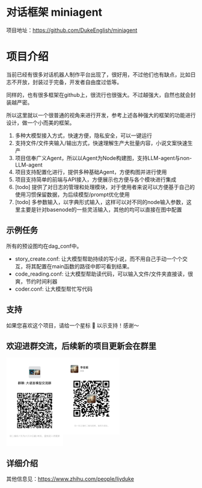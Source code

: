 <!--
 * @Descripttion: 
 * @Author: Duke 叶兀
 * @E-mail: ljyduke@gmail.com
 * @Date: 2024-01-03 22:51:03
 * @LastEditors: Junyi_Li ljyduke@gmail.com
 * @LastEditTime: 2024-05-19 20:05:55
-->
# 对话框架 miniagent

项目地址：https://github.com/DukeEnglish/miniagent

# 项目介绍

当前已经有很多对话机器人制作平台出现了，很好用，不过他们也有缺点，比如日志不开放，封装过于完备，开发者自由度过低等。

同样的，也有很多框架在github上，很流行也很强大。不过越强大，自然也就会封装越严密。

所以这里就以一个很普通的视角来进行开发，参考上述各种强大的框架的功能进行设计，做一个小而美的框架。

1. 多种大模型接入方式，快速方便，隐私安全，可以一键运行
2. 支持文件/文件夹输入/输出方式，快速理解生产大批量内容，小说文案快速生产
2. 项目信奉广义Agent，所以以Agent为Node构建图，支持LLM-agent与non-LLM-agent
3. 项目支持配置化进行，提供多种基础Agent，方便构图并进行使用
4. 项目支持简单的前端与API接入，方便展示也方便与各个模块进行集成
5. [todo] 提供了对日志的管理和处理模块，对于使用者来说可以方便基于自己的使用习惯保留数据，为后续模型/prompt优化使用
6. [todo] 多参数输入，以字典形式输入，这样可以对不同的node输入参数，这里主要是针对basenode的一些灵活输入，其他的均可以直接在图中配置

## 示例任务
所有的预设图均在dag_conf中。

- story_create.conf: 让大模型帮助持续的写小说，而不用自己手动一个个交互，将其配置在main函数的路径中即可看到结果。
- code_reading.conf: 让大模型帮助读代码，可以输入文件/文件夹直接读，很爽，节约时间利器
- coder.conf: 让大模型帮忙写代码

## 支持

如果您喜欢这个项目，请给一个星标 🌟 以示支持！感谢～


## 欢迎进群交流，后续新的项目更新会在群里
<div style="display: flex;">
  <img src="https://github.com/DukeEnglish/papertutor/blob/main/assets/qr_code.jpg" style="width: 30%; height: 15%;" />
  <img src="https://github.com/DukeEnglish/papertutor/blob/main/assets/per_qr_code.jpg" style="width: 30%; height: 15%;" />
</div>

## 详细介绍
其他信息见：https://www.zhihu.com/people/ljyduke
